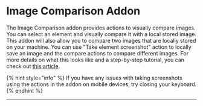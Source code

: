 # Image Comparison Addon

The Image Comparison addon provides actions to visually compare images. You can select an element and visually compare it with a local stored image. This addon will also allow you to compare two images that are locally stored on your machine. You can use "Take element screenshot" action to locally save an image and the compare actions to compare different images. For more details on what this looks like and a step-by-step tutorial, you can check out [this article](../../../articles/tips-and-tricks/image-comparison-in-testproject.md).

{% hint style="info" %}
If you have any issues with taking screenshots using the actions in the addon on mobile devices, try closing your keyboard.
{% endhint %}

****

